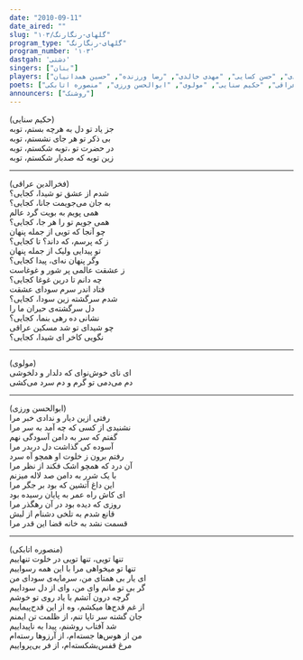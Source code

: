 ```yaml
---  
date: "2010-09-11"  
date_aired: ""  
slug: "گلهای-رنگارنگ/۱۰۳"  
program_type: "گلهای-رنگارنگ"  
program_number: '۱۰۳'  
dastgah: 'دشتی'  
singers: ["بنان"]  
players: ["احمد عبادی", "حسن کسایی", "مهدی خالدی", "رضا ورزنده", "حسین همدانیان"]  
poets: ["فخرالدین عراقی", "حکیم سنایی", "مولوی", "ابوالحسن ورزی", "منصوره اتابکی"]  
announcers: ["روشنک"]  
---  
```

(حکیم سنایی)  
جز یاد تو دل به هرچه بستم، توبه  
بی ذکر تو هر جای نشستم، توبه  
در حضرت تو ،توبه شکستم، توبه  
زین توبه که صدبار شکستم، توبه  

---  

(فخرالدین عراقی)  
شدم از عشق تو شیدا، کجایی؟  
به جان می‌جویمت جانا، کجایی؟  
همی پویم به بویت گرد عالم  
همی جویم تو را هر جا، کجایی؟  
چو آنجا که تویی از جمله پنهان  
ز که پرسم، که داند؟ تا کجایی؟  
تو پیدایی ولیک از جمله پنهان  
وگر پنهان نه‌ای، پیدا کجایی؟  
ز عشقت عالمی پر شور و غوغاست  
چه دانم تا درین غوغا کجایی؟  
فتاد اندر سرم سودای عشقت  
شدم سرگشته زین سودا، کجایی؟  
دل سرگشته‌ی حیران ما را  
نشانی ده رهی بنما، کجایی؟  
چو شیدای تو شد مسکین عراقی  
نگویی کاخر ای شیدا، کجایی؟  

---  

(مولوی)  
ای نای خوش‌نوای که دلدار و دلخوشی  
دم می‌دمی تو گرم و دم سرد می‌کشی  

---  

(ابوالحسن ورزی)  
رفتی ازین دیار و ندادی خبر مرا  
نشنیدی از کسی که چه آمد به سر مرا  
گفتم که سر به دامن آسودگی نهم  
آسوده کی گذاشت دل دربدر مرا  
رفتم برون ز خلوت او همچو آه سرد  
آن درد که همچو اشک فکند از نظر مرا  
با یک شرر به دامن صد لاله میزنم  
این داغ آتشین که بود بر جگر مرا  
ای کاش راه عمر به پایان رسیده بود  
روزی که دیده بود در آن رهگذر مرا  
قانع شدم به تلخی دشنام از لبش  
قسمت نشد به خانه قضا این قدر مرا  

---  

(منصوره اتابكی)  
تنها تویی، تنها تویی در خلوت تنهاییم  
تنها تو میخواهی مرا با این همه رسواییم  
ای یار بی همتای من، سرمایه‌ی سودای من  
گر بی تو مانم وای من، وای از دل سوداییم  
گرچه درون آتشم با یاد روی تو خوشم  
از غم قدح‌ها میکشم، وه از این قدح‌پیماییم  
جان گشته سر تاپا تنم، از ظلمت تن ایمنم  
شد آفتاب روشنم، پیدا به ناپیداییم  
من از هوس‌ها جسته‌ام، از آرزوها رسته‌ام  
مرغ قفس‌بشکسته‌ام، از فر بی‌پرواییم  
